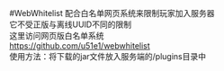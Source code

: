 #WebWhitelist
配合白名单网页系统来限制玩家加入服务器<br>
它不受正版与离线UUID不同的限制<br>
这里访问网页版白名单系统<br>
https://github.com/u51e1/webwhitelist<br>
使用方法：将下载的jar文件放入服务端的/plugins目录中

